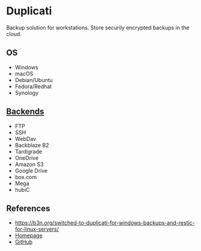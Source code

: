 # Duplicati

Backup solution for workstations. Store securily encrypted backups in the cloud.

## OS

* Windows
* macOS
* Debian/Ubuntu
* Fedora/Redhat
* Synology

## [Backends](https://duplicati.readthedocs.io/en/latest/01-introduction/#supported-backends)


* FTP
* SSH
* WebDav
* Backblaze B2
* Tardigrade
* OneDrive
* Amazon S3
* Google Drive
* box.com
* Mega
* hubiC

## References

* <https://b3n.org/switched-to-duplicati-for-windows-backups-and-restic-for-linux-servers/>
* [Homepage](https://www.duplicati.com/)
* [GitHub](https://github.com/duplicati/duplicati)

